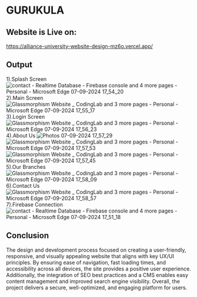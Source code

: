 # GURUKULA



## Website is Live on: 
https://alliance-university-website-design-mz6o.vercel.app/



## Output
1).Splash Screen
![contact - Realtime Database - Firebase console and 4 more pages - Personal - Microsoft​ Edge 07-09-2024 17_54_20](https://github.com/user-attachments/assets/101935e1-9119-407e-b326-27b6fb87cabb)
2).Main Screen
![Glassmorphism Website _ CodingLab and 3 more pages - Personal - Microsoft​ Edge 07-09-2024 17_55_17](https://github.com/user-attachments/assets/3242848d-3a6d-4c6f-b783-aff0f4697b22)
3).Login Screen
![Glassmorphism Website _ CodingLab and 3 more pages - Personal - Microsoft​ Edge 07-09-2024 17_56_23](https://github.com/user-attachments/assets/6f2cf900-b425-4271-96da-37d717ddcee0)
4).About Us 
![Photos 07-09-2024 17_57_29](https://github.com/user-attachments/assets/8c028283-f46a-456b-8733-597ae9387925)
![Glassmorphism Website _ CodingLab and 3 more pages - Personal - Microsoft​ Edge 07-09-2024 17_57_53](https://github.com/user-attachments/assets/0638b403-78cf-40d6-a7ad-7b010c79976e)
![Glassmorphism Website _ CodingLab and 3 more pages - Personal - Microsoft​ Edge 07-09-2024 17_57_45](https://github.com/user-attachments/assets/8f8ffafa-cc1a-456e-958b-88d6d28a5108)
5).Our Branches
![Glassmorphism Website _ CodingLab and 3 more pages - Personal - Microsoft​ Edge 07-09-2024 17_58_09](https://github.com/user-attachments/assets/ac02918b-08cd-47c2-84a5-76d37e6cda24)
6).Contact Us
![Glassmorphism Website _ CodingLab and 3 more pages - Personal - Microsoft​ Edge 07-09-2024 17_58_57](https://github.com/user-attachments/assets/1c9d8f79-5d8a-4689-b316-2c235a3e2a0d)
7).Firebase Connection
![contact - Realtime Database - Firebase console and 4 more pages - Personal - Microsoft​ Edge 07-09-2024 17_51_18](https://github.com/user-attachments/assets/4cafa35b-0b6c-4909-b2ce-0ab5acac419d)


## Conclusion
The design and development process focused on creating a user-friendly, responsive, and visually appealing website that aligns with key UX/UI principles. By ensuring ease of navigation, fast loading times, and accessibility across all devices, the site provides a positive user experience. Additionally, the integration of SEO best practices and a CMS enables easy content management and improved search engine visibility. Overall, the project delivers a secure, well-optimized, and engaging platform for users.
